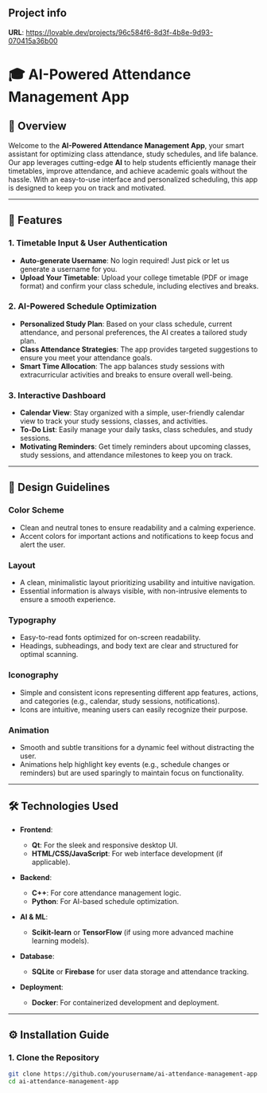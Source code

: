 ## Project info

**URL**: https://lovable.dev/projects/96c584f6-8d3f-4b8e-9d93-070415a36b00

# 🎓 **AI-Powered Attendance Management App**

## 🌟 **Overview**
Welcome to the **AI-Powered Attendance Management App**, your smart assistant for optimizing class attendance, study schedules, and life balance. Our app leverages cutting-edge **AI** to help students efficiently manage their timetables, improve attendance, and achieve academic goals without the hassle. With an easy-to-use interface and personalized scheduling, this app is designed to keep you on track and motivated.

---

## 📑 **Features**
### 1. **Timetable Input & User Authentication**
   - **Auto-generate Username**: No login required! Just pick or let us generate a username for you.
   - **Upload Your Timetable**: Upload your college timetable (PDF or image format) and confirm your class schedule, including electives and breaks.

### 2. **AI-Powered Schedule Optimization**
   - **Personalized Study Plan**: Based on your class schedule, current attendance, and personal preferences, the AI creates a tailored study plan.
   - **Class Attendance Strategies**: The app provides targeted suggestions to ensure you meet your attendance goals.
   - **Smart Time Allocation**: The app balances study sessions with extracurricular activities and breaks to ensure overall well-being.

### 3. **Interactive Dashboard**
   - **Calendar View**: Stay organized with a simple, user-friendly calendar view to track your study sessions, classes, and activities.
   - **To-Do List**: Easily manage your daily tasks, class schedules, and study sessions.
   - **Motivating Reminders**: Get timely reminders about upcoming classes, study sessions, and attendance milestones to keep you on track.

---

## 🎨 **Design Guidelines**
### **Color Scheme**
   - Clean and neutral tones to ensure readability and a calming experience.
   - Accent colors for important actions and notifications to keep focus and alert the user.

### **Layout**
   - A clean, minimalistic layout prioritizing usability and intuitive navigation.
   - Essential information is always visible, with non-intrusive elements to ensure a smooth experience.

### **Typography**
   - Easy-to-read fonts optimized for on-screen readability.
   - Headings, subheadings, and body text are clear and structured for optimal scanning.

### **Iconography**
   - Simple and consistent icons representing different app features, actions, and categories (e.g., calendar, study sessions, notifications).
   - Icons are intuitive, meaning users can easily recognize their purpose.

### **Animation**
   - Smooth and subtle transitions for a dynamic feel without distracting the user.
   - Animations help highlight key events (e.g., schedule changes or reminders) but are used sparingly to maintain focus on functionality.

---

## 🛠 **Technologies Used**
- **Frontend**:  
  - **Qt**: For the sleek and responsive desktop UI.  
  - **HTML/CSS/JavaScript**: For web interface development (if applicable).
  
- **Backend**:  
  - **C++**: For core attendance management logic.  
  - **Python**: For AI-based schedule optimization.

- **AI & ML**:  
  - **Scikit-learn** or **TensorFlow** (if using more advanced machine learning models).
  
- **Database**:  
  - **SQLite** or **Firebase** for user data storage and attendance tracking.

- **Deployment**:  
  - **Docker**: For containerized development and deployment.

---

## ⚙️ **Installation Guide**

### 1. **Clone the Repository**
```bash
git clone https://github.com/yourusername/ai-attendance-management-app.git
cd ai-attendance-management-app



